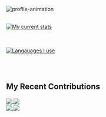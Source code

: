 

![profile-animation](https://github.com/zaagan/zaagan/blob/master/resources/images/profile-animation.gif?raw=true)

<br/>


<a href="https://github.com/zaagan">
  <img align="center" src="https://github-readme-stats.vercel.app/api?username=zaagan&count_private=true&custom_title=My%20Current%20Stats&bg_color=30,e96443,904e95&title_color=fff&text_color=fff&icon_color=fff&card_width=1800&layout=compact&hide=contribs,issues,prs&show_icons=true" alt="My current stats" />
</a>

<br/><br/>
<a href="https://github.com/zaagan">
  <img align="center" src="https://github-readme-stats.vercel.app/api/top-langs/?username=zaagan&layout=compact&theme=radical&custom_title=What%20I%20play%20with%20these%20days&langs_count=10" alt="Langauages I use" />
</a>


<br/> <br/>

## My Recent Contributions

<a href="https://github.com/zaagan/BioMetrix">
  <img align="center" src="https://github-readme-stats.vercel.app/api/pin/?username=zaagan&repo=BioMetrix&show_owner=true&theme=dark" />
</a>


<a href="https://github.com/zaagan/boggle-rails-react">
  <img align="center" src="https://github-readme-stats.vercel.app/api/pin/?username=zaagan&repo=boggle-rails-react&show_owner=true&theme=dark" />
</a>

<br/>

<a href="https://github.com/zaagan/Docx-Html-Docx">
  <img align="center" src="https://github-readme-stats.vercel.app/api/pin/?username=zaagan&repo=Docx-Html-Docx&show_owner=false&theme=dark" />
</a>

<a href="https://github.com/zaagan/DynamixPostgreSQLHandler">
  <img align="center" src="https://github-readme-stats.vercel.app/api/pin/?username=zaagan&repo=DynamixPostgreSQLHandler&show_owner=true&theme=dark" />
</a>

